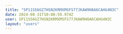 ```yaml
---
title: "SP11S56GZ7HSN2KRMXMSFS77JKAW9H8A6CAHG4N3C"
date: 2024-08-31T10:08:59.974Z
user: SP11S56GZ7HSN2KRMXMSFS77JKAW9H8A6CAHG4N3C
layout: "users"
---
```

    